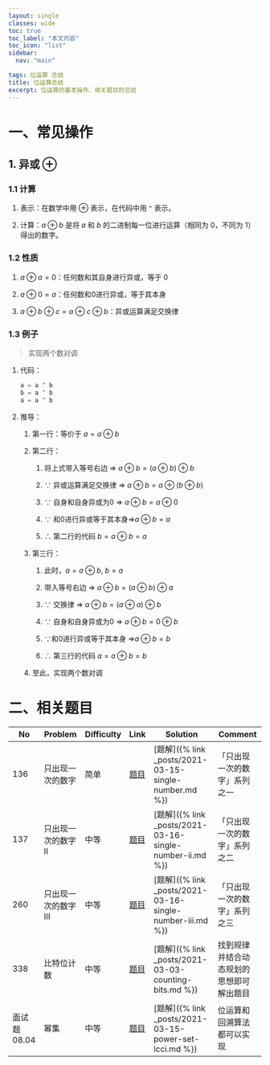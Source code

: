 ```yaml
---
layout: single
classes: wide
toc: true
toc_label: "本文内容"
toc_icon: "list"
sidebar:
  nav: "main"

tags: 位运算 总结
title: 位运算总结
excerpt: 位运算的基本操作、相关题目的总结
---
```



# 一、常见操作

## 1. 异或 ⊕

### 1.1 计算

1. 表示：在数学中用 $⊕$ 表示，在代码中用 `^` 表示。

2. 计算：$a ⊕ b$ 是将 $a$ 和 $b$ 的二进制每一位进行运算（相同为 0，不同为 1）得出的数字。

### 1.2 性质


1. $a ⊕ a = 0$：任何数和其自身进行异或，等于 0

2. $a ⊕ 0 = a$：任何数和0进行异或，等于其本身

2. $a ⊕ b ⊕ c = a ⊕ c ⊕ b$：异或运算满足交换律

### 1.3 例子

> 实现两个数对调

1. 代码：
   ```python
   a = a ^ b
   b = a ^ b
   a = a ^ b
   ```

2. 推导：

   1. 第一行：等价于 $a = a ⊕ b$

   2. 第二行：

      1. 将上式带入等号右边 ⇒ $a ⊕ b = (a ⊕ b) ⊕ b$

      2. ∵ 异或运算满足交换律 ⇒  $a ⊕ b = a ⊕ (b ⊕ b)$

      3. ∵ 自身和自身异或为0 ⇒ $a ⊕ b = a ⊕ 0$

      4. ∵ 和0进行异或等于其本身⇒$a ⊕ b = a$

      5. ∴ 第二行的代码 $b = a ⊕ b = a$

   3. 第三行：

      1. 此时，$a = a ⊕ b, \ b = a$

      2. 带入等号右边 ⇒ $a ⊕ b = (a ⊕ b) ⊕ a$

      3. ∵ 交换律 ⇒ $a ⊕ b = (a ⊕ a) ⊕ b$

      4. ∵ 自身和自身异或为0 ⇒ $a ⊕ b = 0 ⊕ b$

      5. ∵和0进行异或等于其本身 ⇒$a ⊕ b = b$

      6. ∴ 第三行的代码 $a = a ⊕ b = b$

   4. 至此，实现两个数对调



# 二、相关题目

   | No           | Problem              | Difficulty | Link                                                        | Solution                                                  | Comment                                  |
   | ------------ | -------------------- | ---------- | ----------------------------------------------------------- | --------------------------------------------------------- | ---------------------------------------- |
   | 136          | 只出现一次的数字     | 简单       | [题目](https://leetcode-cn.com/problems/single-number/)     | [题解]({% link _posts/2021-03-15-single-number.md %})     | 「只出现一次的数字」系列之一             |
   | 137          | 只出现一次的数字 II  | 中等       | [题目](https://leetcode-cn.com/problems/single-number-ii/)  | [题解]({% link _posts/2021-03-16-single-number-ii.md %})  | 「只出现一次的数字」系列之二             |
   | 260          | 只出现一次的数字 III | 中等       | [题目](https://leetcode-cn.com/problems/single-number-iii/) | [题解]({% link _posts/2021-03-16-single-number-iii.md %}) | 「只出现一次的数字」系列之三             |
   | 338          | 比特位计数           | 中等       | [题目](https://leetcode-cn.com/problems/counting-bits/)     | [题解]({% link _posts/2021-03-03-counting-bits.md %})     | 找到规律并结合动态规划的思想即可解出题目 |
   | 面试题 08.04 | 幂集                 | 中等       | [题目](https://leetcode-cn.com/problems/power-set-lcci/)    | [题解]({% link _posts/2021-03-15-power-set-lcci.md %})    | 位运算和回溯算法都可以实现               |
   